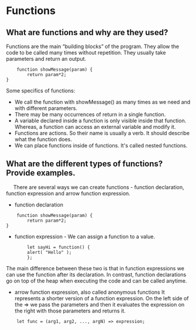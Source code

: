 # Functions

## What are functions and why are they used?
    
Functions are the main “building blocks” of the program. They allow the code to be called many times without repetition.
They usually take parameters and return an output. 
```
    function showMessage(param) {
        return param*2;
}
```
Some specifics of functions:
* We call the function with showMessage() as many times as we need and with different parameters.
* There may be many occurrences of return in a single function. 
* A variable declared inside a function is only visible inside that function. Whereas, a function can access an external variable and modify it. 
* Functions are actions. So their name is usually a verb. It should describe what the function does.
* We can place functions inside of functions. It's called nested functions.


## What are the different types of functions? Provide examples.
    
 There are several ways we can create functions - function declaration, function expression and arrow function expression.
* function declaration
```
    function showMessage(param) {
        return param*2;
}
```
* function expression - We can assign a function to a value.
```
        let sayHi = function() {
        alert( "Hello" );
        };
```
The main difference between these two is that in function expressions we can use the function after its declaration. In contrast, function declarations go on top of the heap when executing the code and can be called anytime.

* arrow function expression, also called anonymous functions
It represents a shorter version of a function expression. On the left side of the => we pass the parameters and then it evaluates the expression on the right with those parameters and returns it. 
```
    let func = (arg1, arg2, ..., argN) => expression;
```
